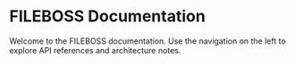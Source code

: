 # FILEBOSS Documentation

Welcome to the FILEBOSS documentation. Use the navigation on the left to explore API references and architecture notes.
